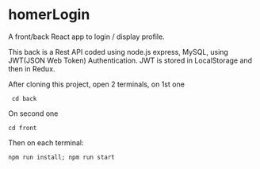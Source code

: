 # homerLogin

A front/back React app to login / display profile.

This back is a Rest API coded using node.js express, MySQL, using JWT(JSON Web Token) Authentication. 
JWT is stored in LocalStorage and then in Redux.  

After cloning this project, open 2 terminals, on 1st one
```console
 cd back
 ```
 
 On second one
 ```console
 cd front
```

Then on each terminal:
```console
npm run install; npm run start
```
